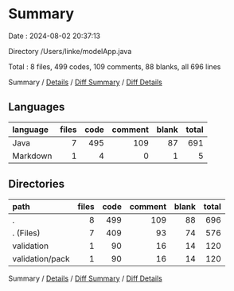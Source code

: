 # Summary

Date : 2024-08-02 20:37:13

Directory /Users/linke/modelApp.java

Total : 8 files,  499 codes, 109 comments, 88 blanks, all 696 lines

Summary / [Details](details.md) / [Diff Summary](diff.md) / [Diff Details](diff-details.md)

## Languages
| language | files | code | comment | blank | total |
| :--- | ---: | ---: | ---: | ---: | ---: |
| Java | 7 | 495 | 109 | 87 | 691 |
| Markdown | 1 | 4 | 0 | 1 | 5 |

## Directories
| path | files | code | comment | blank | total |
| :--- | ---: | ---: | ---: | ---: | ---: |
| . | 8 | 499 | 109 | 88 | 696 |
| . (Files) | 7 | 409 | 93 | 74 | 576 |
| validation | 1 | 90 | 16 | 14 | 120 |
| validation/pack | 1 | 90 | 16 | 14 | 120 |

Summary / [Details](details.md) / [Diff Summary](diff.md) / [Diff Details](diff-details.md)
